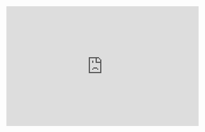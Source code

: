 <iframe width="100%" height="315" src="https://www.youtube.com/embed/CQveSaMyEwM?si=6ZeaUO5KIUC8UYdL" title="YouTube video player" frameborder="0" allow="accelerometer; autoplay; clipboard-write; encrypted-media; gyroscope; picture-in-picture; web-share" referrerpolicy="strict-origin-when-cross-origin" allowfullscreen></iframe>
